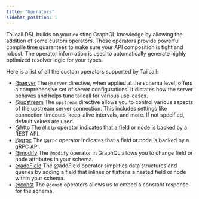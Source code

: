 ```yaml
---
title: "Operators"
sidebar_position: 1
---
```


Tailcall DSL builds on your existing GraphQL knowledge by allowing the addition of some custom operators. These operators provide powerful compile time guarantees to make sure your API composition is tight and robust. The operator information is used to automatically generate highly optimized resolver logic for your types.

Here is a list of all the custom operators supported by Tailcall:

- [@server](server.md) The `@server` directive, when applied at the schema level, offers a comprehensive set of server configurations. It dictates how the server behaves and helps tune tailcall for various use-cases.
- [@upstream](upstream.md) The `upstream` directive allows you to control various aspects of the upstream server connection. This includes settings like connection timeouts, keep-alive intervals, and more. If not specified, default values are used.
- [@http](http.md) The `@http` operator indicates that a field or node is backed by a REST API.
- [@grpc](grpc.md) The `@grpc` operator indicates that a field or node is backed by a gRPC API.
- [@modify](modify.md) The `@modify` operator in GraphQL allows you to change field or node attributes in your schema.
- [@addField](add-field.md) The @addField operator simplifies data structures and queries by adding a field that inlines or flattens a nested field or node within your schema.
- [@const](const.md) The `@const` operators allows us to embed a constant response for the schema.
